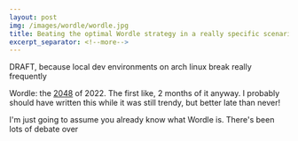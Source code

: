 ```yaml
---
layout: post
img: /images/wordle/wordle.jpg
title: Beating the optimal Wordle strategy in a really specific scenario for fun and profit
excerpt_separator: <!--more-->
---
```


DRAFT, because local dev environments on arch linux break really frequently

Wordle: the [2048](https://play2048.co/) of 2022. The first like, 2 months of it anyway. I probably should have written this while it was still trendy, but better late than never!
<!--more-->

I'm just going to assume you already know what Wordle is. There's been lots of debate over
